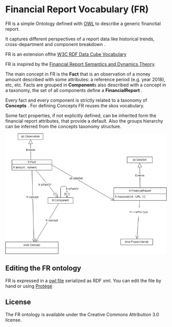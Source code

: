 Financial Report Vocabulary (FR)
=================================

FR is a simple Ontology defined with [OWL](https://www.w3.org/TR/owl2-primer/) to describe a generic financtial report.

It captures different perspectives of a report data like historical trends, cross-department and component breakdown . 

FR is an extension ofthe [W3C RDF Data Cube Vocabulary](https://www.w3.org/TR/vocab-data-cube)

FR is inspired by the [Financial Report Semantics and Dynamics Theory](doc/Theory-2017-06-26.pdf). 

The main concept in FR is the **Fact** that is an observation of a money amount described with some attributes: a reference period (e.g. year 2018), etc, etc. Facts  are grouped in **Component**s also described with a concept in a taxonomy, the set of all components define a **FinancialReport** .

Every fact and every component is strictly related to a taxonomy of **Concepts** . For defining Concepts FR reuses the skos vocabulary. 

Some fact properties, if not explicitly defined, can be inherited form the financial report attributes, that provide a default. Also the groups hierarchy can be inferred from the concepts taxonomy structure.

![FR UML diagram](doc/uml-diagram.png)

## Editing the FR ontology

FR is expressed in a [owl file](fr.owl) serialized as RDF xml. You can edit the file by hand or using [Protégé](https://protege.stanford.edu/)

## License

The FR ontology is available under the Creative Commons Attribution 3.0 license.